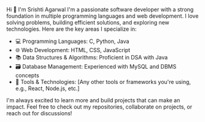
Hi 👋 I'm Srishti Agarwal
I'm a passionate software developer with a strong foundation in multiple programming languages and web development. I love solving problems, building efficient solutions, and exploring new technologies. Here are the key areas I specialize in:

- 💻 Programming Languages: C, Python, Java
- 🌐 Web Development: HTML, CSS, JavaScript
- 📚 Data Structures & Algorithms: Proficient in DSA with Java
- 🗃️ Database Management: Experienced with MySQL and DBMS concepts
- 🔧 Tools & Technologies: [Any other tools or frameworks you're using, e.g., React, Node.js, etc.]

I'm always excited to learn more and build projects that can make an impact. Feel free to check out my repositories, collaborate on projects, or reach out for discussions!

<!---
Srishti-Agarwal-984/Srishti-Agarwal-984 is a ✨ special ✨ repository because its `README.md` (this file) appears on your GitHub profile.
You can click the Preview link to take a look at your changes.
--->
